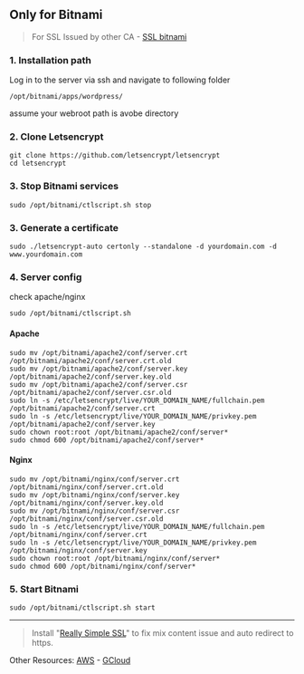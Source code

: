 ## Only for Bitnami

> For SSL Issued by other CA - <a href="https://github.com/digitechpoint/AWS-GCP-Azure-DO/blob/master/AWS/EC2/ssl-bitnami-wp.md">SSL bitnami</a>

### 1. Installation path
Log in to the server via ssh and navigate to following folder
```
/opt/bitnami/apps/wordpress/
```
assume your webroot path is avobe directory

### 2. Clone Letsencrypt
```
git clone https://github.com/letsencrypt/letsencrypt
cd letsencrypt
```

### 3. Stop Bitnami services

``sudo /opt/bitnami/ctlscript.sh stop``

### 3. Generate a certificate

``sudo ./letsencrypt-auto certonly --standalone -d yourdomain.com -d www.yourdomain.com``


### 4. Server config

check apache/nginx

```sudo /opt/bitnami/ctlscript.sh```

#### Apache
```
sudo mv /opt/bitnami/apache2/conf/server.crt /opt/bitnami/apache2/conf/server.crt.old
sudo mv /opt/bitnami/apache2/conf/server.key /opt/bitnami/apache2/conf/server.key.old
sudo mv /opt/bitnami/apache2/conf/server.csr /opt/bitnami/apache2/conf/server.csr.old
sudo ln -s /etc/letsencrypt/live/YOUR_DOMAIN_NAME/fullchain.pem /opt/bitnami/apache2/conf/server.crt
sudo ln -s /etc/letsencrypt/live/YOUR_DOMAIN_NAME/privkey.pem /opt/bitnami/apache2/conf/server.key
sudo chown root:root /opt/bitnami/apache2/conf/server*
sudo chmod 600 /opt/bitnami/apache2/conf/server*
```

#### Nginx
```
sudo mv /opt/bitnami/nginx/conf/server.crt /opt/bitnami/nginx/conf/server.crt.old
sudo mv /opt/bitnami/nginx/conf/server.key /opt/bitnami/nginx/conf/server.key.old
sudo mv /opt/bitnami/nginx/conf/server.csr /opt/bitnami/nginx/conf/server.csr.old
sudo ln -s /etc/letsencrypt/live/YOUR_DOMAIN_NAME/fullchain.pem /opt/bitnami/nginx/conf/server.crt
sudo ln -s /etc/letsencrypt/live/YOUR_DOMAIN_NAME/privkey.pem /opt/bitnami/nginx/conf/server.key
sudo chown root:root /opt/bitnami/nginx/conf/server*
sudo chmod 600 /opt/bitnami/nginx/conf/server*
```

### 5. Start Bitnami

``sudo /opt/bitnami/ctlscript.sh start``

<hr>

> Install "<a href="https://wordpress.org/plugins/really-simple-ssl/">Really Simple SSL</a>" to fix mix content issue and auto redirect to https.


Other Resources: <a href="https://docs.bitnami.com/aws/how-to/get-started-wordpress-aws-marketplace-intermediate/#secure-wordpress-with-a-lets-encrypt-ssl-certificate">AWS</a> - <a href="https://docs.bitnami.com/aws/how-to/generate-install-lets-encrypt-ssl/#introduction">GCloud</a>
